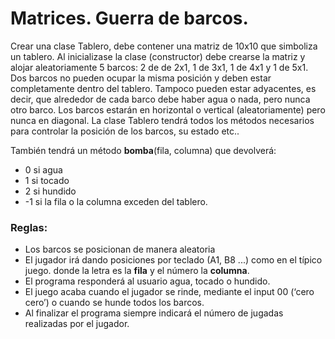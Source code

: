 # Matrices. Guerra de barcos.
Crear una clase Tablero, debe contener una matriz de 10x10 que simboliza un tablero.
Al inicializase la clase (constructor) debe crearse la matriz y alojar aleatoriamente 5 barcos: 2 de de 2x1, 1 de 3x1, 1 de 4x1 y 1 de 5x1. Dos barcos no pueden ocupar la misma posición y deben estar completamente dentro del tablero. Tampoco pueden estar adyacentes, es decir, que alrededor de cada barco debe haber agua o nada, pero nunca otro barco. Los barcos estarán en horizontal o vertical (aleatoriamente) pero nunca en diagonal.
La clase Tablero tendrá todos los métodos necesarios para controlar la posición de los barcos, su estado etc..

También tendrá un método __bomba__(fila, columna) que devolverá:
- 0 si agua
- 1 si tocado
- 2 si hundido
- -1 si la fila o la columna exceden del tablero.

### Reglas:
- Los barcos se posicionan de manera aleatoria
- El jugador irá dando posiciones por teclado (A1, B8 ...) como en el típico juego. donde la letra es la __fila__ y el número la __columna__.
- El programa responderá al usuario agua, tocado o hundido.
- El juego acaba cuando el jugador se rinde, mediante el input 00 (‘cero cero’) o cuando se hunde todos los barcos.
- Al finalizar el programa siempre indicará el número de jugadas realizadas por el jugador.